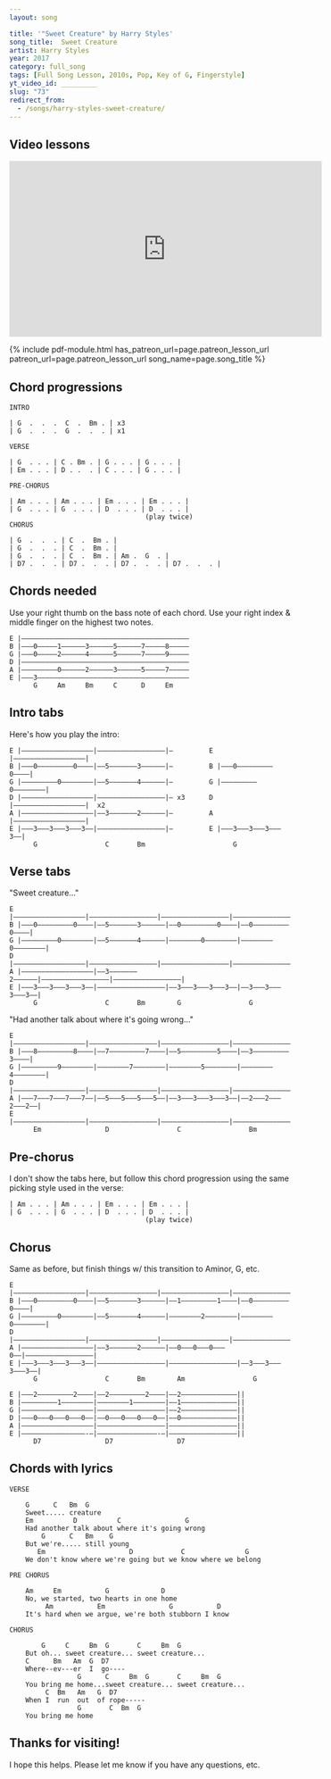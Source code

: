 ```yaml
---
layout: song

title: '"Sweet Creature" by Harry Styles'
song_title:  Sweet Creature
artist: Harry Styles
year: 2017
category: full_song
tags: [Full Song Lesson, 2010s, Pop, Key of G, Fingerstyle]
yt_video_id: _________
slug: "73"
redirect_from:
  - /songs/harry-styles-sweet-creature/
---
```


## Video lessons

<iframe width="560" height="315" src="https://www.youtube.com/embed/xwUEOVraM6A?showinfo=0" frameborder="0" allowfullscreen></iframe>



{% include pdf-module.html has_patreon_url=page.patreon_lesson_url patreon_url=page.patreon_lesson_url song_name=page.song_title %}



## Chord progressions

    INTRO

    | G  .  .  .  C  .  Bm . | x3
    | G  .  .  .  G  .  .  . | x1

    VERSE

    | G  . . . | C . Bm . | G . . . | G . . . |
    | Em . . . | D . .  . | C . . . | G . . . |

    PRE-CHORUS

    | Am . . . | Am . . . | Em . . . | Em . . . |
    | G  . . . | G  . . . | D  . . . | D  . . . |
                                      (play twice)
    CHORUS

    | G  .  .  . | C  .  Bm . |
    | G  .  .  . | C  .  Bm . |
    | G  .  .  . | C  .  Bm . | Am .  G  . |
    | D7 .  .  . | D7 .  .  . | D7 .  .  . | D7 .  .  . |

## Chords needed

Use your right thumb on the bass note of each chord. Use your right index & middle finger on the highest two notes.

    E |––––––––––––––––––––––––––––––––––––––––––
    B |–––0–––––1––––––3––––––5––––––7–––––8–––––
    G |–––0–––––2––––––4––––––5––––––7–––––9–––––
    D |––––––––––––––––––––––––––––––––––––––––––
    A |–––––––––0––––––2––––––3––––––5–––––7–––––
    E |–––3––––––––––––––––––––––––––––––––––––––
          G     Am     Bm     C      D     Em         

## Intro tabs

Here's how you play the intro:

    E |––––––––––––––––––|–––––––––––––––––|–         E |––––––––––––––––––|
    B |–––0–––––––––0––––|––5–––––––3––––––|–         B |–––0–––––––––0––––|
    G |–––––––––0––––––––|––5–––––––4––––––|–         G |–––––––––0––––––––|
    D |––––––––––––––––––|–––––––––––––––––|– x3      D |––––––––––––––––––|  x2
    A |––––––––––––––––––|––3–––––––2––––––|–         A |––––––––––––––––––|
    E |–––3–––3–––3–––3––|–––––––––––––––––|–         E |–––3–––3–––3–––3––|
          G                 C       Bm                      G

## Verse tabs

"Sweet creature..."

    E |––––––––––––––––––|–––––––––––––––––|–––––––––––––––––|–––––––––––––––––|
    B |–––0–––––––––0––––|––5–––––––3––––––|––0–––––––––0––––|––0–––––––––0––––|
    G |–––––––––0––––––––|––5–––––––4––––––|––––––––0––––––––|––––––––0––––––––|
    D |––––––––––––––––––|–––––––––––––––––|–––––––––––––––––|–––––––––––––––––|
    A |––––––––––––––––––|––3–––––––2––––––|–––––––––––––––––|–––––––––––––––––|
    E |–––3–––3–––3–––3––|–––––––––––––––––|––3–––3–––3–––3––|––3–––3–––3–––3––|
          G                 C       Bm        G                 G

"Had another talk about where it's going wrong..."

    E |––––––––––––––––––|–––––––––––––––––|–––––––––––––––––|–––––––––––––––––|
    B |–––8–––––––––8––––|––7–––––––––7––––|––5–––––––––5––––|––3–––––––––3––––|
    G |–––––––––9––––––––|––––––––7––––––––|––––––––5––––––––|––––––––4––––––––|
    D |––––––––––––––––––|–––––––––––––––––|–––––––––––––––––|–––––––––––––––––|
    A |–––7–––7–––7–––7––|––5–––5–––5–––5––|––3–––3–––3–––3––|––2–––2–––2–––2––|
    E |––––––––––––––––––|–––––––––––––––––|–––––––––––––––––|–––––––––––––––––|
          Em                D                 C                 Bm

## Pre-chorus

I don't show the tabs here, but follow this chord progression using the same picking style used in the verse:

    | Am . . . | Am . . . | Em . . . | Em . . . |
    | G  . . . | G  . . . | D  . . . | D  . . . |
                                      (play twice)

## Chorus

Same as before, but finish things w/ this transition to Aminor, G, etc.


    E |––––––––––––––––––|–––––––––––––––––|–––––––––––––––––|–––––––––––––––––|
    B |–––0–––––––––0––––|––5–––––––3––––––|––1–––––––––1––––|––0–––––––––0––––|
    G |–––––––––0––––––––|––5–––––––4––––––|––––––––2––––––––|––––––––0––––––––|
    D |––––––––––––––––––|–––––––––––––––––|–––––––––––––––––|–––––––––––––––––|
    A |––––––––––––––––––|––3–––––––2––––––|––0–––0–––0–––0––|–––––––––––––––––|
    E |–––3–––3–––3–––3––|–––––––––––––––––|–––––––––––––––––|––3–––3–––3–––3––|
          G                 C       Bm        Am                 G

    E |–––2–––––––––2––––|––2–––––––––2––––|––2––––––––––––––||
    B |–––––––––1––––––––|––––––––1––––––––|––1––––––––––––––||
    G |––––––––––––––––––|–––––––––––––––––|––2––––––––––––––||
    D |–––0–––0–––0–––0––|––0–––0–––0–––0––|––0––––––––––––––||
    A |––––––––––––––––––|–––––––––––––––––|–––––––––––––––––||
    E |––––––––––––––––-–|–––––––––––––––-–|–––––––––––––––––||
          D7                D7                D7

## Chords with lyrics

    VERSE

        G      C   Bm  G
        Sweet..... creature
        Em          D          C                G
        Had another talk about where it's going wrong
            G      C   Bm    G
        But we're..... still young
           Em                     D            C               G
        We don't know where we're going but we know where we belong

    PRE CHORUS

        Am     Em           G             D
        No, we started, two hearts in one home
             Am           Em                G           D
        It's hard when we argue, we're both stubborn I know

    CHORUS

            G     C     Bm  G       C     Bm  G
        But oh... sweet creature... sweet creature...
        C      Bm   Am  G  D7
        Where--ev---er  I  go----
                     G      C     Bm  G       C     Bm  G
        You bring me home...sweet creature... sweet creature...
             C  Bm   Am   G  D7
        When I  run  out  of rope-----
                     G       C  Bm  G
        You bring me home


## Thanks for visiting!

I hope this helps. Please let me know if you have any questions, etc.
